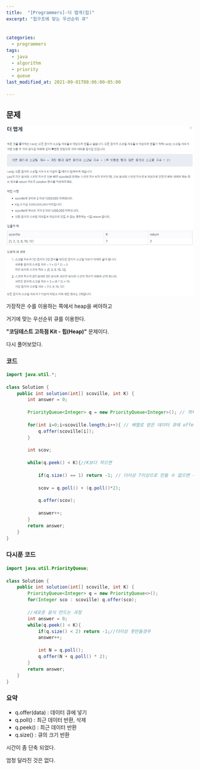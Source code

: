```yaml
---
title:  "[Programmers]-더 맵게(힙)"
excerpt: "힙구조에 맞는 우선순위 큐"


categories:
  - programmers
tags:
  - java
  - algorithm
  - priority
  - queue
last_modified_at: 2021-09-01T08:06:00-05:00

---
```


## 문제

![문제](/assets/images/더맵게.JPG)

가장작은 수를 이용하는 쪽에서 heap을 써야하고

거기에 맞는 우선순위 큐를 이용한다.

**"코딩테스트 고득점 Kit - 힙(Heap)"** 문제이다.

다시 풀어보았다.


### 코드

```java
import java.util.*;

class Solution {
    public int solution(int[] scoville, int K) {
        int answer = 0;

        PriorityQueue<Integer> q = new PriorityQueue<Integer>(); // 객체 선언

        for(int i=0;i<scoville.length;i++){ // 배열로 받은 데이터 큐에 offer
            q.offer(scoville[i]);
        }

        int scov;

        while(q.peek() < K){//K보다 작으면

            if(q.size() == 1) return -1; // 더이상 7이상으로 만들 수 없으면 -1리턴

            scov = q.poll() + (q.poll()*2);

            q.offer(scov);

            answer++;
        }
        return answer;
    }
}
```

### 다시푼 코드

```java
import java.util.PriorityQueue;

class Solution {
    public int solution(int[] scoville, int K) {
        PriorityQueue<Integer> q = new PriorityQueue<>();
        for(Integer sco : scoville) q.offer(sco);
        
        //새로운 음식 만드는 과정
        int answer = 0;
        while(q.peek() < K){
            if(q.size() < 2) return -1;//더이상 못만들경우
            answer++;
            
            int N = q.poll();
            q.offer(N + q.poll() * 2);
        }
        return answer;
    }
}
```
### 요약

- q.offer(data) : 데이터 큐에 넣기
- q.poll() : 최근 데이터 반환, 삭제
- q.peek() : 최근 데이터 반환
- q.size() : 큐의 크기 반환

시간이 좀 단축 되었다.

엄청 달라진 것은 없다.
